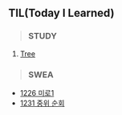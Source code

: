 ## TIL(Today I Learned)



> ### STUDY

1. [Tree](./STUDY/0316/Tree.md)



> ### SWEA

- [1226 미로1](./SWEA/1226.md)
- [1231 중위 순회](./SWEA/1231.md)